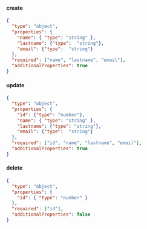 <CodeBlock slots="heading, code" repeat="3" languages="JSON, JSON, JSON" />

#### create

```json
{
  "type": "object",
  "properties": {
    "name": { "type": "string" },
    "lastname": {"type":  "string"},
    "email": {"type":  "string"}
  },
  "required": ["name", "lastname", "email"],
  "additionalProperties": true
}
```

#### update

```json
{
  "type": "object",
  "properties": {
    "id": {"type": "number"},
    "name": { "type": "string" },
    "lastname": {"type": "string"},
    "email": {"type":  "string"}
  },
  "required": ["id", "name", "lastname", "email"],
  "additionalProperties": true
}
```

#### delete

```json
{
  "type": "object",
  "properties": {
    "id": { "type": "number" }
  },
  "required": ["id"],
  "additionalProperties": false
}
```
